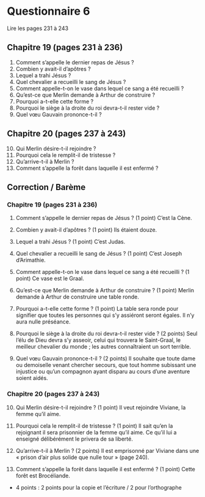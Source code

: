 # Questionnaire 6

Lire les pages 231 à 243

## Chapitre 19 (pages 231 à 236)

1. Comment s’appelle le dernier repas de Jésus ?
2. Combien y avait-il d’apôtres ?
3. Lequel a trahi Jésus ?
4. Quel chevalier a recueilli le sang de Jésus ?
5. Comment appelle-t-on le vase dans lequel ce sang a été recueilli ?
6. Qu’est-ce que Merlin demande à Arthur de construire ?
7. Pourquoi a-t-elle cette forme ?
8. Pourquoi le siège à la droite du roi devra-t-il rester vide ?
9. Quel vœu Gauvain prononce-t-il ?

## Chapitre 20 (pages 237 à 243)

10. Qui Merlin désire-t-il rejoindre ?
11. Pourquoi cela le remplit-il de tristesse ?
12. Qu’arrive-t-il à Merlin ?
13. Comment s’appelle la forêt dans laquelle il est enfermé ?
## Correction / Barème

### Chapitre 19 (pages 231 à 236)

1. Comment s’appelle le dernier repas de Jésus ? (1 point)
C’est la Cène.

2. Combien y avait-il d’apôtres ? (1 point)
Ils étaient douze.

3. Lequel a trahi Jésus ? (1 point) C’est Judas.

4. Quel chevalier a recueilli le sang de Jésus ? (1 point) C’est Joseph d’Arimathie.

5. Comment appelle-t-on le vase dans lequel ce sang a été recueilli ? (1 point)
Ce vase est le Graal.

6. Qu’est-ce que Merlin demande à Arthur de construire ? (1 point)
Merlin demande à Arthur de construire une table ronde.

7. Pourquoi a-t-elle cette forme ? (1 point)
La table sera ronde pour signifier que toutes les personnes qui s’y assiéront seront égales. Il n’y aura nulle préséance.

8. Pourquoi le siège à la droite du roi devra-t-il rester vide ? (2 points)
Seul l’élu de Dieu devra s’y asseoir, celui qui trouvera le Saint-Graal, le meilleur chevalier du monde ; les autres connaîtraient un sort terrible.

9. Quel vœu Gauvain prononce-t-il ? (2 points)
Il souhaite que toute dame ou demoiselle venant chercher secours, que tout homme subissant une injustice ou qu’un compagnon ayant disparu au cours d’une aventure soient aidés.


### Chapitre 20 (pages 237 à 243)

10. Qui Merlin désire-t-il rejoindre ? (1 point)
Il veut rejoindre Viviane, la femme qu’il aime.

11. Pourquoi cela le remplit-il de tristesse ? (1 point)
Il sait qu’en la rejoignant il sera prisonnier de la femme qu’il aime. Ce qu’il lui a enseigné délibérément le privera de sa liberté.

12. Qu’arrive-t-il à Merlin ? (2 points)
Il est emprisonné par Viviane dans une « prison d’air plus solide que nulle tour » (page 240).

13. Comment s’appelle la forêt dans laquelle il est enfermé ? (1 point)
Cette forêt est Brocéliande.

+ 4 points : 2 points pour la copie et l’écriture / 2 pour l’orthographe  
